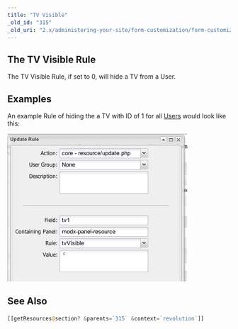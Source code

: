 ```yaml
---
title: "TV Visible"
_old_id: "315"
_old_uri: "2.x/administering-your-site/form-customization/form-customization-rules/tv-visible"
---
```


## The TV Visible Rule

The TV Visible Rule, if set to 0, will hide a TV from a User.

## Examples

An example Rule of hiding the a TV with ID of 1 for all [Users](display/revolution20/Users "Users") would look like this:

![](rule-tvvisible.png)

## See Also

``` php
[[getResources@section? &parents=`315` &context=`revolution`]]
```